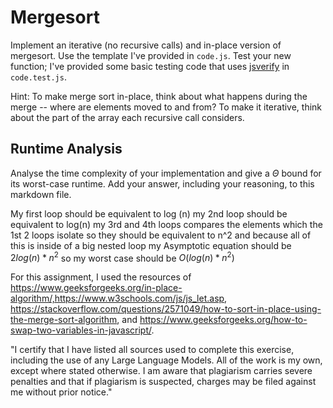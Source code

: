 # Mergesort

Implement an iterative (no recursive calls) and in-place version of mergesort.
Use the template I've provided in `code.js`. Test your new function; I've
provided some basic testing code that uses
[jsverify](https://jsverify.github.io/) in `code.test.js`.

Hint: To make merge sort in-place, think about what happens during the merge --
where are elements moved to and from? To make it iterative, think about the
part of the array each recursive call considers.

## Runtime Analysis

Analyse the time complexity of your implementation and give a $\Theta$ bound for
its worst-case runtime. Add your answer, including your reasoning, to this
markdown file.

My first loop should be equivalent to log (n) my 2nd loop should be equivalent to log(n) my 3rd and 4th loops compares the elements which the 1st 2 loops isolate so they should be equivalent to n^2 and because all of this is inside of a big nested loop my Asymptotic equation should be $2log(n) * n^2$  so my worst case should be $O(log(n) * n^2)$


For this assignment, I used the resources of https://www.geeksforgeeks.org/in-place-algorithm/,https://www.w3schools.com/js/js_let.asp, https://stackoverflow.com/questions/2571049/how-to-sort-in-place-using-the-merge-sort-algorithm, and https://www.geeksforgeeks.org/how-to-swap-two-variables-in-javascript/.

"I certify that I have listed all sources used to complete this exercise, including the use of any Large Language Models. All of the work is my own, except where stated otherwise. I am aware that plagiarism carries severe penalties and that if plagiarism is suspected, charges may be filed against me without prior notice."
